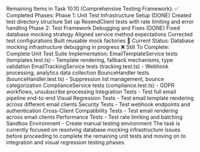 Remaining Items in Task 10.10 (Comprehensive Testing Framework):
✅ Completed Phases:
Phase 1: Unit Test Infrastructure Setup (DONE)
Created test directory structure
Set up ResendClient tests with rate limiting and error handling
Phase 2: Test Framework Debugging and Fixes (DONE)
Fixed database mocking strategy
Aligned service method expectations
Corrected test configurations
Built reusable mock factories
🔄 Current Status: Database mocking infrastructure debugging in progress
❌ Still To Complete:
Complete Unit Test Suite Implementation:
EmailTemplateService tests (templates.test.ts) - Template rendering, fallback mechanisms, type validation
EmailTrackingService tests (tracking.test.ts) - Webhook processing, analytics data collection
BounceHandler tests (bounceHandler.test.ts) - Suppression list management, bounce categorization
ComplianceService tests (compliance.test.ts) - GDPR workflows, unsubscribe processing
Integration Tests - Test full email pipeline end-to-end
Visual Regression Tests - Test email template rendering across different email clients
Security Tests - Test webhook endpoints and authentication
Cross-Client Compatibility Tests - Test email rendering across email clients
Performance Tests - Test rate limiting and batching
Sandbox Environment - Create manual testing environment
The task is currently focused on resolving database mocking infrastructure issues before proceeding to complete the remaining unit tests and moving on to integration and visual regression testing phases.
